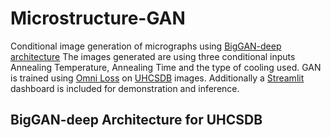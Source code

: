 # Microstructure-GAN
Conditional image generation of micrographs using [BigGAN-deep architecture](https://arxiv.org/abs/1809.11096)
The images generated are using three conditional inputs Annealing Temperature, Annealing Time and the type of cooling used.
GAN is trained using [Omni Loss](https://arxiv.org/abs/2011.13074) on [UHCSDB](http://uhcsdb.materials.cmu.edu/) images. Additionally a [Streamlit](https://www.streamlit.io/) dashboard is included for demonstration and inference.
## BigGAN-deep Architecture for UHCSDB

